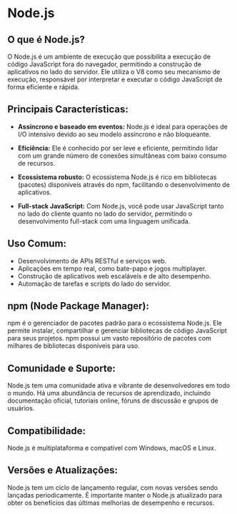 # Node.js

## O que é Node.js?

O Node.js é um ambiente de execução que possibilita a execução de código JavaScript fora do navegador, permitindo a construção de aplicativos no lado do servidor. Ele utiliza o V8 como seu mecanismo de execução, responsável por interpretar e executar o código JavaScript de forma eficiente e rápida.

## Principais Características:

- **Assíncrono e baseado em eventos:** Node.js é ideal para operações de I/O intensivo devido ao seu modelo assíncrono e não bloqueante.
- **Eficiência:** Ele é conhecido por ser leve e eficiente, permitindo lidar com um grande número de conexões simultâneas com baixo consumo de recursos.

- **Ecossistema robusto:** O ecossistema Node.js é rico em bibliotecas (pacotes) disponíveis através do npm, facilitando o desenvolvimento de aplicativos.

- **Full-stack JavaScript:** Com Node.js, você pode usar JavaScript tanto no lado do cliente quanto no lado do servidor, permitindo o desenvolvimento full-stack com uma linguagem unificada.

## Uso Comum:

- Desenvolvimento de APIs RESTful e serviços web.
- Aplicações em tempo real, como bate-papo e jogos multiplayer.
- Construção de aplicativos web escaláveis e de alto desempenho.
- Automação de tarefas e scripts do lado do servidor.

## npm (Node Package Manager):

npm é o gerenciador de pacotes padrão para o ecossistema Node.js. Ele permite instalar, compartilhar e gerenciar bibliotecas de código JavaScript para seus projetos. npm possui um vasto repositório de pacotes com milhares de bibliotecas disponíveis para uso.

## Comunidade e Suporte:

Node.js tem uma comunidade ativa e vibrante de desenvolvedores em todo o mundo. Há uma abundância de recursos de aprendizado, incluindo documentação oficial, tutoriais online, fóruns de discussão e grupos de usuários.

## Compatibilidade:

Node.js é multiplataforma e compatível com Windows, macOS e Linux.

## Versões e Atualizações:

Node.js tem um ciclo de lançamento regular, com novas versões sendo lançadas periodicamente. É importante manter o Node.js atualizado para obter os benefícios das últimas melhorias de desempenho e recursos.
